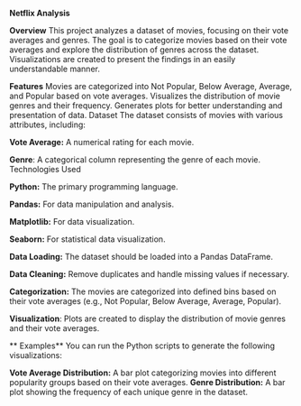 
**Netflix Analysis**

**Overview**
This project analyzes a dataset of movies, focusing on their vote averages and genres.
The goal is to categorize movies based on their vote averages and explore the distribution of genres across the dataset. 
Visualizations are created to present the findings in an easily understandable manner.

**Features**
Movies are categorized into Not Popular, Below Average, Average, and Popular based on vote averages.
Visualizes the distribution of movie genres and their frequency.
Generates plots for better understanding and presentation of data.
Dataset The dataset consists of movies with various attributes, including:

**Vote Average:** A numerical rating for each movie.

**Genre**: A categorical column representing the genre of each movie.
           Technologies Used

**Python:** The primary programming language.

**Pandas:** For data manipulation and analysis.

**Matplotlib:** For data visualization.

**Seaborn:** For statistical data visualization.

**Data Loading:** The dataset should be loaded into a Pandas DataFrame.

**Data Cleaning:** Remove duplicates and handle missing values if necessary.

**Categorization:** The movies are categorized into defined bins based on their vote averages (e.g., Not 
                    Popular, Below Average, Average, Popular).

**Visualization**: Plots are created to display the distribution of movie genres and their vote averages.
 
 ** Examples**
 You can run the Python scripts to generate the following visualizations:

**Vote Average Distribution:** A bar plot categorizing movies into different popularity groups based on their 
                                vote averages.
**Genre Distribution:** A bar plot showing the frequency of each unique genre in the dataset.

